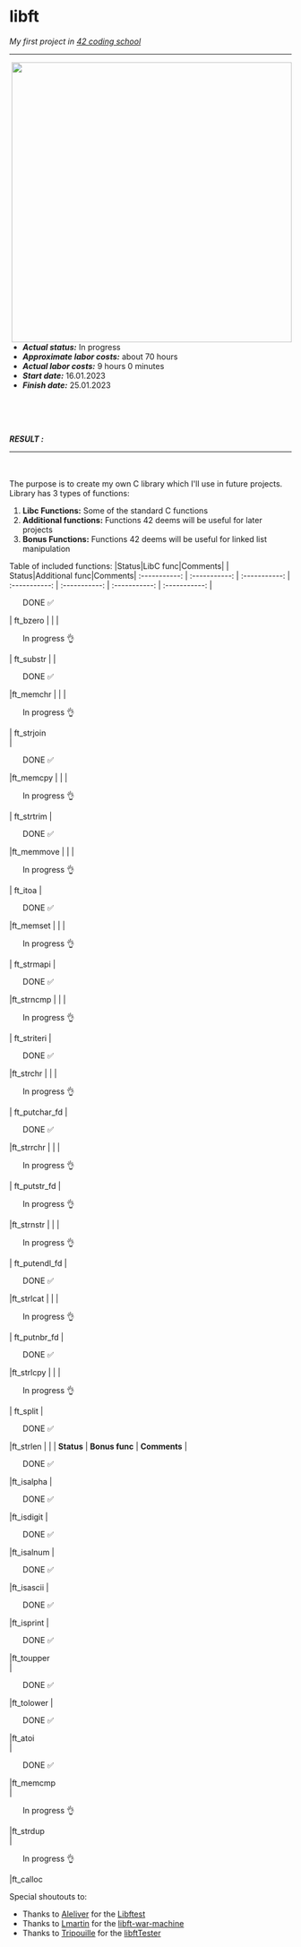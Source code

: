 # libft
*My first project in [42 coding school](https://42.fr/en/homepage/)*
<hr> 
<img src="https://user-images.githubusercontent.com/68464959/212696987-c73b8a49-fc67-4a3b-a55d-ea796fb70774.png" align="right" width="500">

* ***Actual status:***    In progress 
* ***Approximate labor costs:***    about 70 hours
* ***Actual labor costs:***    9 hours 0 minutes
* ***Start date:***    16.01.2023 
* ***Finish date:***    25.01.2023 
<br>
<br>
<br>

***RESULT :*** 

<hr>
<br>
<br>
The purpose is to create my own C library which I'll use in future projects. Library has 3 types of functions:

1.  **Libc Functions:** Some of the standard C functions
2.  **Additional functions:** Functions 42 deems will be useful for later projects
3.  **Bonus Functions:** Functions 42 deems will be useful for linked list manipulation

Table of included functions:
|Status|LibC func|Comments| | Status|Additional func|Comments|
:-----------: | :-----------: | :-----------: | :-----------: | :-----------: | :-----------: | :-----------: 
| <ul> DONE :white_check_mark:</ul> | ft_bzero    | | | <ul> In progress :ok_hand:</ul> | ft_substr | 
| <ul> DONE :white_check_mark:</ul> |ft_memchr	  | | | <ul> In progress :ok_hand:</ul> | ft_strjoin	
| <ul> DONE :white_check_mark:</ul> |ft_memcpy		| | | <ul> In progress :ok_hand:</ul> | ft_strtrim
| <ul> DONE :white_check_mark:</ul> |ft_memmove		| | | <ul> In progress :ok_hand:</ul> | ft_itoa
| <ul> DONE :white_check_mark:</ul> |ft_memset		| | | <ul> In progress :ok_hand:</ul> | ft_strmapi
| <ul> DONE :white_check_mark:</ul> |ft_strncmp		| | | <ul> In progress :ok_hand:</ul> | ft_striteri
| <ul> DONE :white_check_mark:</ul> |ft_strchr		| | | <ul> In progress :ok_hand:</ul> | ft_putchar_fd 
| <ul> DONE :white_check_mark:</ul> |ft_strrchr		| | | <ul> In progress :ok_hand:</ul> |	ft_putstr_fd
| <ul> In progress :ok_hand:</ul> |ft_strnstr		| | | <ul> In progress :ok_hand:</ul> | ft_putendl_fd
| <ul> DONE :white_check_mark:</ul> |ft_strlcat		| | | <ul> In progress :ok_hand:</ul> | ft_putnbr_fd
| <ul> DONE :white_check_mark:</ul> |ft_strlcpy 	| | | <ul> In progress :ok_hand:</ul> | ft_split
| <ul> DONE :white_check_mark:</ul> |ft_strlen	| | | **Status** | **Bonus func** | **Comments**
| <ul> DONE :white_check_mark:</ul> |ft_isalpha	
| <ul> DONE :white_check_mark:</ul> |ft_isdigit
| <ul> DONE :white_check_mark:</ul> |ft_isalnum	
| <ul> DONE :white_check_mark:</ul> |ft_isascii	
| <ul> DONE :white_check_mark:</ul> |ft_isprint	
| <ul> DONE :white_check_mark:</ul> |ft_toupper		
| <ul> DONE :white_check_mark:</ul> |ft_tolower	
| <ul> DONE :white_check_mark:</ul> |ft_atoi	
| <ul> DONE :white_check_mark:</ul> |ft_memcmp	 
| <ul> In progress :ok_hand:</ul> |ft_strdup	 
| <ul> In progress :ok_hand:</ul> |ft_calloc	 







Special shoutouts to:
* Thanks to [Aleliver](https://github.com/alelievr) for the [Libftest](https://github.com/alelievr/libft-unit-test)
* Thanks to [Lmartin](https://github.com/0x050f) for the [libft-war-machine](https://github.com/0x050f/libft-war-machine)
* Thanks to [Tripouille](https://github.com/Tripouille) for the [libftTester](https://github.com/Tripouille/libftTester) 
